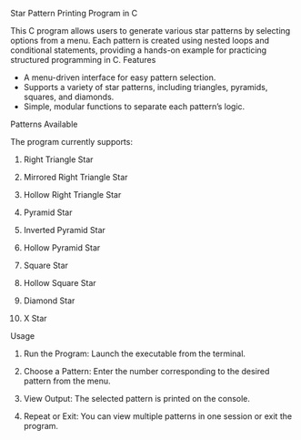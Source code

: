 Star Pattern Printing Program in C

This C program allows users to generate various star patterns by selecting options from a menu. Each pattern is created using nested loops and conditional statements, providing a hands-on example for practicing structured programming in C.
Features

  *  A menu-driven interface for easy pattern selection.
  *  Supports a variety of star patterns, including triangles, pyramids, squares, and diamonds.
  *  Simple, modular functions to separate each pattern’s logic.

Patterns Available

The program currently supports:

  1.  Right Triangle Star
  
  2.  Mirrored Right Triangle Star
  
  3.  Hollow Right Triangle Star
  
  4.  Pyramid Star
  
  5.  Inverted Pyramid Star
  
  6.  Hollow Pyramid Star
  
  7.  Square Star
  
  8.  Hollow Square Star
  
  9.  Diamond Star
  
  10.  X Star

Usage

  1.  Run the Program: Launch the executable from the terminal.
  
  2.  Choose a Pattern: Enter the number corresponding to the desired pattern from the menu.
  
  3.  View Output: The selected pattern is printed on the console.
  
  4.  Repeat or Exit: You can view multiple patterns in one session or exit the program.
